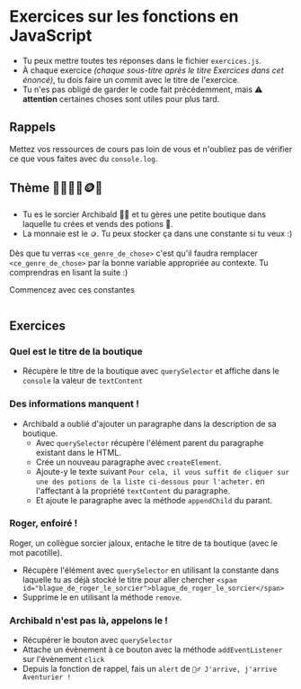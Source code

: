 # Exercices sur les fonctions en JavaScript

- Tu peux mettre toutes tes réponses dans le fichier `exercices.js`.
- À chaque exercice _(chaque sous-titre après le titre Exercices dans cet énoncé)_, tu dois faire un commit avec le titre de l'exercice.
- Tu n'es pas obligé de garder le code fait précédemment, mais ⚠️ **attention** certaines choses sont utiles pour plus tard.

## Rappels

Mettez vos ressources de cours pas loin de vous et n'oubliez pas de vérifier ce que vous faites avec du `console.log`.

## Thème 🔮🧙‍♂️🧪🪙🍄

- Tu es le sorcier Archibald 🧙‍♂️ et tu gères une petite boutique dans laquelle tu crées et vends des potions 🧪.
- La monnaie est le `🪙`. Tu peux stocker ça dans une constante si tu veux :)

Dès que tu verras `<ce_genre_de_chose>` c'est qu'il faudra remplacer `<ce_genre_de_chose>` par la bonne variable appropriée au contexte.
Tu comprendras en lisant la suite :)

Commencez avec ces constantes

```js

```

## Exercices

### Quel est le titre de la boutique

- Récupère le titre de la boutique avec `querySelector` et affiche dans le `console` la valeur de `textContent`

### Des informations manquent !

- Archibald a oublié d'ajouter un paragraphe dans la description de sa boutique.
  - Avec `querySelector` récupère l'élément parent du paragraphe existant dans le HTML.
  - Crée un nouveau paragraphe avec `createElement`.
  - Ajoute-y le texte suivant `Pour cela, il vous suffit de cliquer sur une des potions de la liste ci-dessous pour l'acheter.` en l'affectant à la propriété `textContent` du paragraphe.
  - Et ajoute le paragraphe avec la méthode `appendChild` du parant.

### Roger, enfoiré !

Roger, un collègue sorcier jaloux, entache le titre de ta boutique (avec le mot pacotille).

- Récupère l'élément avec `querySelector` en utilisant la constante dans laquelle tu as déjà stocké le titre pour aller chercher `<span id="blague_de_roger_le_sorcier">blague_de_roger_le_sorcier</span>`
- Supprime le en utilisant la méthode `remove`.

### Archibald n'est pas là, appelons le !

- Récupérer le bouton avec `querySelector`
- Attache un évènement à ce bouton avec la méthode `addEventListener` sur l'évènement `click`
- Depuis la fonction de rappel, fais un `alert` de `🧙‍♂️ J'arrive, j'arrive Aventurier !`
